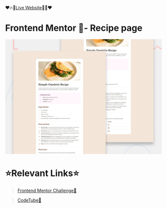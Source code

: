<!-- Remove (👈🏻ChangeThis) -->
❤️🔥🔗[Live Website](https://flashscript-productpreviewcardcompone.netlify.app/)🔗🔥❤️

# Frontend Mentor 🧭- Recipe page
![Design preview for the Blog preview card coding challenge](./src/assets/screenshots/desktop-preview.jpg)

# ⭐Relevant Links⭐
> [Frontend Mentor Challenge🧐](https://www.frontendmentor.io/challenges/recipe-page-KiTsR8QQKm)

>[CodeTube💖](https://codetube-flashscript.netlify.app/)</h1>